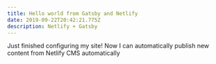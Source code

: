 ```yaml
---
title: Hello world from Gatsby and Netlify
date: 2019-09-22T20:42:21.775Z
description: Netlify + Gatsby
---
```

Just finished configuring my site! Now I can automatically publish new content from Netlify CMS automatically
